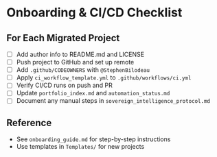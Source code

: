# Onboarding & CI/CD Checklist

## For Each Migrated Project
- [ ] Add author info to README.md and LICENSE
- [ ] Push project to GitHub and set up remote
- [ ] Add `.github/CODEOWNERS` with `@StephenBilodeau`
- [ ] Apply `ci_workflow_template.yml` to `.github/workflows/ci.yml`
- [ ] Verify CI/CD runs on push and PR
- [ ] Update `portfolio_index.md` and `automation_status.md`
- [ ] Document any manual steps in `sovereign_intelligence_protocol.md`

## Reference
- See `onboarding_guide.md` for step-by-step instructions
- Use templates in `Templates/` for new projects
